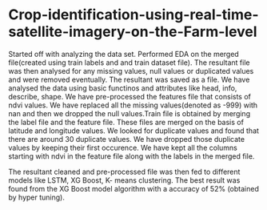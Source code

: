 # Crop-identification-using-real-time-satellite-imagery-on-the-Farm-level

Started off with analyzing the data set. Performed EDA on the merged file(created using train labels and and train dataset file). The resultant file was then analysed for any missing values, null values or duplicated values and were removed eventually. The resultant was saved as a file. We have analysed the data using basic functinos and attributes like head, info, describe, shape. We have pre-processed the features file that consists of ndvi values. We have replaced all the missing values(denoted as -999) with nan and then we dropped the null values.Train file is obtained by merging the label file and the feature file. These files are merged on the basis of latitude and longitude values. We looked for duplicate values and found that there are around 30 duplicate values. We have dropped those duplicate values by keeping their first occurence. We have kept all the columns starting with ndvi in the feature file along with the labels in the merged file.

The resultant cleaned and pre-processed file was then fed to different models like LSTM, XG Boost, K- means clustering.
The best result was found from the XG Boost model algorithm with a accuracy of 52% (obtained by hyper tuning).
